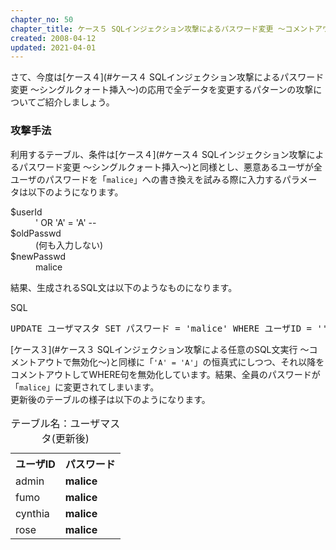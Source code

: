 ```yaml
---
chapter_no: 50
chapter_title: ケース５ SQLインジェクション攻撃によるパスワード変更 〜コメントアウトで無効化〜
created: 2008-04-12
updated: 2021-04-01
---
```

さて、今度は[ケース４](#ケース４ SQLインジェクション攻撃によるパスワード変更 〜シングルクォート挿入〜)の応用で全データを変更するパターンの攻撃についてご紹介しましょう。

### 攻撃手法
利用するテーブル、条件は[ケース４](#ケース４ SQLインジェクション攻撃によるパスワード変更 〜シングルクォート挿入〜)と同様とし、悪意あるユーザが全ユーザのパスワードを「`malice`」への書き換えを試みる際に入力するパラメータは以下のようになります。

<dl>
  <dt>$userId</dt>
  <dd>' OR 'A' = 'A' --</dd>
  <dt>$oldPasswd</dt>
  <dd> (何も入力しない) </dd>
  <dt>$newPasswd</dt>
  <dd>malice</dd>
</dl>

結果、生成されるSQL文は以下のようなものになります。

<div class="code-box">
<div class="title">SQL</div>
<pre>
UPDATE ユーザマスタ SET パスワード = 'malice' WHERE ユーザID = '' <em>OR 'A' = 'A' --' AND パスワード = ''</em>
</pre>
</div>

[ケース３](#ケース３ SQLインジェクション攻撃による任意のSQL文実行 〜コメントアウトで無効化〜)と同様に「`'A' = 'A'`」の恒真式にしつつ、それ以降をコメントアウトしてWHERE句を無効化しています。結果、全員のパスワードが「`malice`」に変更されてしまいます。  
更新後のテーブルの様子は以下のようになります。

<table class="normal">
    <caption>テーブル名：ユーザマスタ(更新後)</caption>
    <tr><th>ユーザID</th><th>パスワード</th></tr>
    <tr><td>admin</td><td><strong>malice</strong></td></tr>
    <tr><td>fumo</td><td><strong>malice</strong></td></tr>
    <tr><td>cynthia</td><td><strong>malice</strong></td></tr>
    <tr><td>rose</td><td><strong>malice</strong></td></tr>
</table>